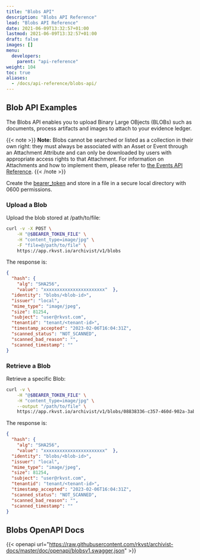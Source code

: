 ```yaml
---
title: "Blobs API"
description: "Blobs API Reference"
lead: "Blobs API Reference"
date: 2021-06-09T13:32:57+01:00
lastmod: 2021-06-09T13:32:57+01:00
draft: false
images: []
menu: 
  developers:
    parent: "api-reference"
weight: 104
toc: true
aliases: 
  - /docs/api-reference/blobs-api/
---
```


## Blob API Examples

The Blobs API enables you to upload Binary Large OBjects (BLOBs) such as documents, process artifacts and images to attach to your evidence ledger. 

{{< note >}}
**Note:** Blobs cannot be searched or listed as a collection in their own right: they must always be associated with an Asset or Event through an Attachment Attribute and can only be downloaded by users with appropriate access rights to that Attachment. For information on Attachments and how to implement them, please refer to [the Events API Reference](../events-api/#adding-attachments).
{{< /note >}}

Create the [bearer_token](/developers/developer-patterns/getting-access-tokens-using-app-registrations) and store in a file in a secure local directory with 0600 permissions.

### Upload a Blob

Upload the blob stored at /path/to/file:

```bash
curl -v -X POST \
    -H "@$BEARER_TOKEN_FILE" \
    -H "content_type=image/jpg" \
    -F "file=@/path/to/file" \
    https://app.rkvst.io/archivist/v1/blobs
```

The response is:

```json
{
  "hash": {
    "alg": "SHA256",
    "value": "xxxxxxxxxxxxxxxxxxxxxxx"  },
  "identity": "blobs/<blob-id>",
  "issuer": "local",
  "mime_type": "image/jpeg",
  "size": 81254,
  "subject": "user@rkvst.com",
  "tenantid": "tenant/<tenant-id>",
  "timestamp_accepted": "2023-02-06T16:04:31Z",
  "scanned_status": "NOT_SCANNED",
  "scanned_bad_reason": "",
  "scanned_timestamp": ""
}
```

### Retrieve a Blob

Retrieve a specific Blob:

```bash
curl -v \
    -H "@$BEARER_TOKEN_FILE" \
    -H "content_type=image/jpg" \
    --output "/path/to/file" \
    https://app.rkvst.io/archivist/v1/blobs/08838336-c357-460d-902a-3aba9528dd22
```

The response is:

```json
{
  "hash": {
    "alg": "SHA256",
    "value": "xxxxxxxxxxxxxxxxxxxxxxx"  },
  "identity": "blobs/<blob-id>",
  "issuer": "local",
  "mime_type": "image/jpeg",
  "size": 81254,
  "subject": "user@rkvst.com",
  "tenantid": "tenant/<tenant-id>",
  "timestamp_accepted": "2023-02-06T16:04:31Z",
  "scanned_status": "NOT_SCANNED",
  "scanned_bad_reason": "",
  "scanned_timestamp": ""
}
```

## Blobs OpenAPI Docs

{{< openapi url="https://raw.githubusercontent.com/rkvst/archivist-docs/master/doc/openapi/blobsv1.swagger.json" >}}
